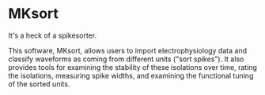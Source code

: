 MKsort
======

It's a heck of a spikesorter.

This software, MKsort, allows users to import electrophysiology data and 
classify waveforms as coming from different units ("sort spikes"). It
also provides tools for examining the stability of these isolations over
time, rating the isolations, measuring spike widths, and examining the
functional tuning of the sorted units.

